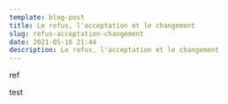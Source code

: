 ```yaml
---
template: blog-post
title: Le refus, l'acceptation et le changement
slug: refus-acceptation-changement
date: 2021-05-16 21:44
description: Le refus, l'acceptation et le changement
---
```

ref

test